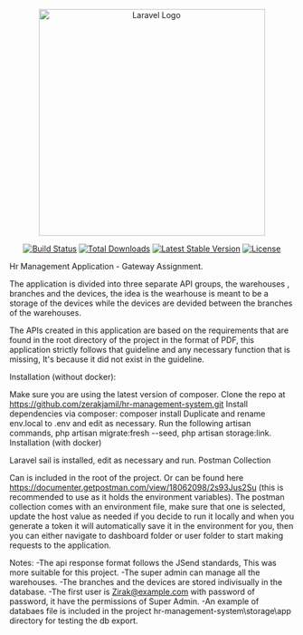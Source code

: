 <p align="center"><a href="https://laravel.com" target="_blank"><img src="https://raw.githubusercontent.com/laravel/art/master/logo-lockup/5%20SVG/2%20CMYK/1%20Full%20Color/laravel-logolockup-cmyk-red.svg" width="400" alt="Laravel Logo"></a></p>

<p align="center">
<a href="https://github.com/laravel/framework/actions"><img src="https://github.com/laravel/framework/workflows/tests/badge.svg" alt="Build Status"></a>
<a href="https://packagist.org/packages/laravel/framework"><img src="https://img.shields.io/packagist/dt/laravel/framework" alt="Total Downloads"></a>
<a href="https://packagist.org/packages/laravel/framework"><img src="https://img.shields.io/packagist/v/laravel/framework" alt="Latest Stable Version"></a>
<a href="https://packagist.org/packages/laravel/framework"><img src="https://img.shields.io/packagist/l/laravel/framework" alt="License"></a>
</p>

Hr Management Application - Gateway Assignment.

The application is divided into three separate API groups, the warehouses , branches and the devices, the idea is the wearhouse is meant to be a storage of the devices while the devices are devided between the branches of the warehouses. 

The APIs created in this application are based on the requirements that are found in the root directory of the project in the format of PDF, this application strictly follows that guideline and any necessary function that is missing, It's because it did not exist in the guideline.

Installation (without docker):

Make sure you are using the latest version of composer.
Clone the repo at https://github.com/zerakjamil/hr-management-system.git
Install dependencies via composer: composer install
Duplicate and rename env.local to .env and edit as necessary.
Run the following artisan commands, php artisan migrate:fresh --seed, php artisan storage:link.
Installation (with docker)

Laravel sail is installed, edit as necessary and run.
Postman Collection

Can is included in the root of the project.
Or can be found here https://documenter.getpostman.com/view/18062098/2s93Jus2Su (this is recommended to use as it holds the environment variables).
The postman collection comes with an environment file, make sure that one is selected, update the host value as needed if you decide to run it locally and when you generate a token it will automatically save it in the environment for you, then you can either navigate to dashboard folder or user folder to start making requests to the application.

Notes:
-The api response format follows the JSend standards, This was more suitable for this project.
-The super admin can manage all the warehouses.
-The branches and the devices are stored indivisually in the database.
-The first user is Zirak@example.com with password of password, it have the permissions of Super Admin.
-An example of databaes file is included in the project hr-management-system\storage\app directory for testing the db export.
